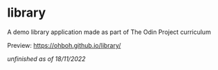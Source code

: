 # library
A demo library application made as part of The Odin Project curriculum

Preview: https://ohboh.github.io/library/

*unfinished as of 18/11/2022*

